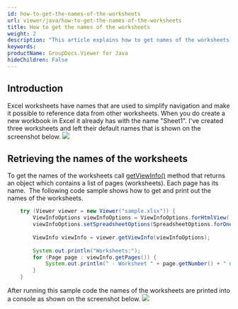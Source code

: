 ```yaml
---
id: how-to-get-the-names-of-the-worksheets
url: viewer/java/how-to-get-the-names-of-the-worksheets
title: How to get the names of the worksheets
weight: 2
description: "This article explains how to get names of the worksheets from Excel files with GroupDocs.Viewer within your Java applications."
keywords: 
productName: GroupDocs.Viewer for Java
hideChildren: False
---
```

## Introduction

Excel worksheets have names that are used to simplify navigation and make it possible to reference data from other worksheets. When you do create a new workbook in Excel it already has with the name "Sheet1".
I've created three worksheets and left their default names that is shown on the screenshot below.
![](/viewer/java/images/how-to-get-the-names-of-the-worksheets.png)

## Retrieving the names of the worksheets

To get the names of the worksheets call [getViewInfo()](https://reference.groupdocs.com/viewer/java/com.groupdocs.viewer/Viewer#getViewInfo(com.groupdocs.viewer.options.ViewInfoOptions)) method that returns an object which contains a list of pages (worksheets). Each page has its name. 
The following code sample shows how to get and print out the names of the worksheets.

```java
    try (Viewer viewer = new Viewer("sample.xlsx")) {
        ViewInfoOptions viewInfoOptions = ViewInfoOptions.forHtmlView();
        viewInfoOptions.setSpreadsheetOptions(SpreadsheetOptions.forOnePagePerSheet());
    
        ViewInfo viewInfo = viewer.getViewInfo(viewInfoOptions);
    
        System.out.println("Worksheets:");
        for (Page page : viewInfo.getPages()) {
            System.out.println(" - Worksheet " + page.getNumber() + " name '" + page.getName() + "'");
        }
    }       
```  

After running this sample code the names of the worksheets are printed into a console as shown on the screenshot below.
![](/viewer/java/images/how-to-get-the-names-of-the-worksheets_1.png)
